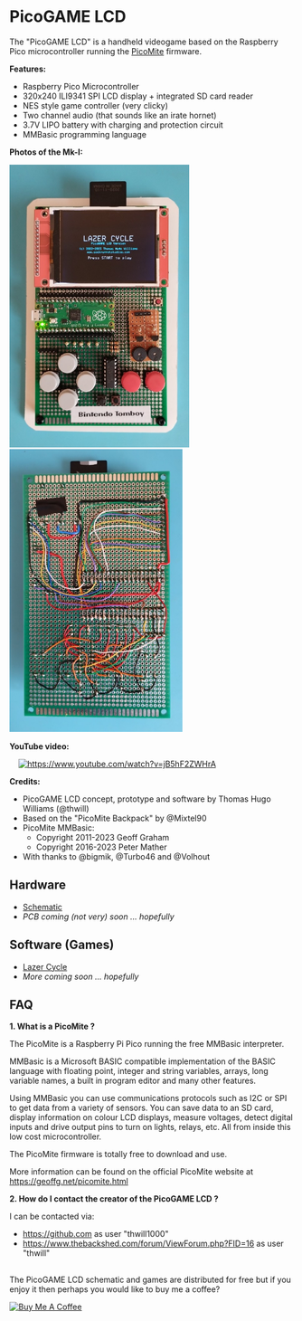 # PicoGAME LCD

The "PicoGAME LCD" is a handheld videogame based on the Raspberry Pico microcontroller running the [PicoMite](https://geoffg.net/picomite.html) firmware.

**Features:**

 - Raspberry Pico Microcontroller
 - 320x240 ILI9341 SPI LCD display + integrated SD card reader
 - NES style game controller (very clicky)
 - Two channel audio (that sounds like an irate hornet)
 - 3.7V LIPO battery with charging and protection circuit
 - MMBasic programming language

**Photos of the Mk-I:**

<img src="images/mk1-front.jpg" height="500"> <img src="images/mk1-back.jpg" height="500">

**YouTube video:**

&nbsp;&nbsp;&nbsp;&nbsp;<a href="https://www.youtube.com/watch?v=jB5hF2ZWHrA"><img src="https://www.gstatic.com/youtube/img/branding/youtubelogo/svg/youtubelogo.svg" width="10%" title="https://www.youtube.com/watch?v=jB5hF2ZWHrA"></a>

**Credits:**

 * PicoGAME LCD concept, prototype and software by Thomas Hugo Williams (@thwill)
 * Based on the "PicoMite Backpack" by @Mixtel90
 * PicoMite MMBasic:
     * Copyright 2011-2023 Geoff Graham
     * Copyright 2016-2023 Peter Mather
 * With thanks to @bigmik, @Turbo46 and @Volhout

## Hardware

 * [Schematic](hardware/pico-game-lcd-mk1/pico-game-lcd-mk1-schematic-0.1.2.pdf)
 * *PCB coming (not very) soon ... hopefully*

## Software (Games)

 * [Lazer Cycle](software/lazer-cycle-pglcd-100.bas)
 * *More coming soon ... hopefully*

## FAQ

**1. What is a PicoMite ?**

The PicoMite is a Raspberry Pi Pico running the free MMBasic interpreter.

MMBasic is a Microsoft BASIC compatible implementation of the BASIC language with floating point, integer and string variables, arrays, long variable names, a built in program editor and many other features.

Using MMBasic you can use communications protocols such as I2C or SPI to get data from a variety of sensors. You can save data to an SD card, display information on colour LCD displays, measure voltages, detect digital inputs and drive output pins to turn on lights, relays, etc. All from inside this low cost microcontroller.

The PicoMite firmware is totally free to download and use.

More information can be found on the official PicoMite website at https://geoffg.net/picomite.html

**2. How do I contact the creator of the PicoGAME LCD ?**

I can be contacted via:
 - https://github.com as user "thwill1000"
 - https://www.thebackshed.com/forum/ViewForum.php?FID=16 as user "thwill"

##

The PicoGAME LCD schematic and games are distributed for free but if you enjoy it then
perhaps you would like to buy me a coffee?

<a href="https://www.buymeacoffee.com/thwill"><img src="https://cdn.buymeacoffee.com/buttons/v2/default-yellow.png" alt="Buy Me A Coffee" style="width:217px;"></a>

